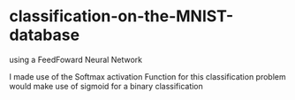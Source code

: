 # classification-on-the-MNIST-database
using a FeedFoward Neural Network

I made use of the Softmax activation Function for this classification problem</br>
would make use of sigmoid for a binary classification
